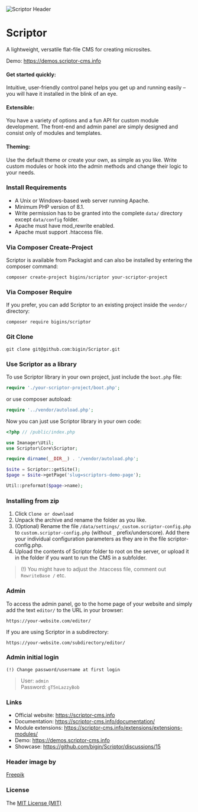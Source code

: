 ![Scriptor Header](https://scriptor-cms.info/site/themes/info/images/scriptor-header.png)

# Scriptor   
A lightweight, versatile flat-file CMS for creating microsites.   

Demo: https://demos.scriptor-cms.info    

#### Get started quickly:
Intuitive, user-friendly control panel helps you get up and running easily – you will have it installed in the blink of an eye.

#### Extensible:
You have a variety of options and a fun API for custom module development. The front-end and admin panel are simply designed and consist only of modules and templates.

#### Theming:
Use the default theme or create your own, as simple as you like. Write custom modules or hook into the admin methods and change their logic to your needs.


### Install Requirements
- A Unix or Windows-based web server running Apache.   
- Minimum PHP version of 8.1.   
- Write permission has to be granted into the complete `data/` directory except `data/config` folder.   
- Apache must have mod_rewrite enabled.   
- Apache must support .htaccess file.   

### Via Composer Create-Project
Scriptor is available from Packagist and can also be installed by entering the composer command:
```
composer create-project bigins/scriptor your-scriptor-project
```

### Via Composer Require
If you prefer, you can add Scriptor to an existing project inside the `vendor/` directory:
```
composer require bigins/scriptor
```

### Git Clone
```
git clone git@github.com:bigin/Scriptor.git
```

### Use Scriptor as a library
To use Scriptor library in your own project, just include the `boot.php` file:

```php
require './your-scriptor-project/boot.php'; 
```

or use composer autoload:
```php
require '../vendor/autoload.php'; 
```

Now you can just use Scriptor library in your own code:
```php
<?php // /public/index.php

use Imanager\Util;
use Scriptor\Core\Scriptor;

require dirname(__DIR__) . '/vendor/autoload.php'; 

$site = Scriptor::getSite();
$page = $site->getPage('slug=scriptors-demo-page');

Util::preformat($page->name);
```
    
### Installing from zip
1. Click `Clone or download`
2. Unpack the archive and rename the folder as you like.
3. (Optional) Rename the file `/data/settings/_custom.scriptor-config.php` to `custom.scriptor-config.php` (without `_` prefix/underscore). Add there your individual configuration parameters as they are in the file scriptor-config.php. 
4. Upload the contents of Scriptor folder to root on the server, or upload it in the folder if you want to run the CMS in a subfolder.
   
> (!) You might have to adjust the .htaccess file, comment out `RewriteBase /` etc.    

### Admin
To access the admin panel, go to the home page of your website and simply add the text `editor/` to the URL in your browser: 
```
https://your-website.com/editor/
```

If you are using Scriptor in a subdirectory: 
```
https://your-website.com/subdirectory/editor/
```

### Admin initial login  
`(!) Change password/username at first login`  
> User: `admin`   
> Password: `gT5nLazzyBob`

### Links   
- Official website: https://scriptor-cms.info   
- Documentation: https://scriptor-cms.info/documentation/    
- Module extensions: https://scriptor-cms.info/extensions/extensions-modules/    
- Demo: https://demos.scriptor-cms.info      
- Showcase: https://github.com/bigin/Scriptor/discussions/15      

### Header image by
[Freepik](https://www.freepik.com/free-vector/flat-cms-content-landing-page-style_11817459.htm#query=website%20cms%20content&position=3&from_view=search&track=sph#position=3&query=website%20cms%20content)    

### License
The [MIT License (MIT)](https://github.com/bigin/Scriptor/blob/master/LICENSE)
